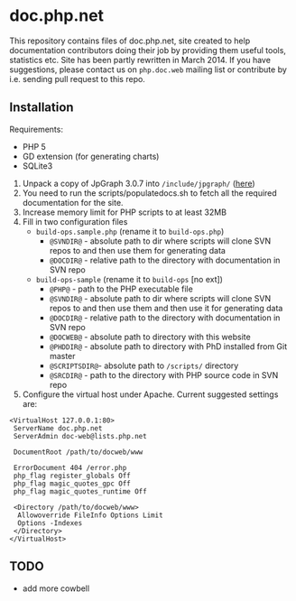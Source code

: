 # doc.php.net
This repository contains files of doc.php.net, site created to help documentation contributors doing their job by
providing them useful tools, statistics etc. Site has been partly rewritten in March 2014. If you have suggestions,
please contact us on `php.doc.web` mailing list or contribute by i.e. sending pull request to this repo.

## Installation
Requirements:
- PHP 5
- GD extension (for generating charts)
- SQLite3

1. Unpack a copy of JpGraph 3.0.7 into `/include/jpgraph/` ([here](http://jpgraph.net/download/download.php?p=1))
2. You need to run the scripts/populatedocs.sh to fetch all the required documentation for the site.
3. Increase memory limit for PHP scripts to at least 32MB
4. Fill in two configuration files
	- `build-ops.sample.php` (rename it to `build-ops.php`)
		- `@SVNDIR@` - absolute path to dir where scripts will clone SVN repos to and then use them for generating data
		- `@DOCDIR@` - relative path to the directory with documentation in SVN repo
	- `build-ops-sample` (rename it to `build-ops` [no ext])
		- `@PHP@` - path to the PHP executable file
		- `@SVNDIR@` - absolute path to dir where scripts will clone SVN repos to and then use them and then use it for generating data
		- `@DOCDIR@` - relative path to the directory with documentation in SVN repo
		- `@DOCWEB@` - absolute path to directory with this website
		- `@PHDDIR@` - absolute path to directory with PhD installed from Git master
		- `@SCRIPTSDIR@`- absolute path to `/scripts/` directory
		- `@SRCDIR@` - path to the directory with PHP source code in SVN repo
5. Configure the virtual host under Apache. Current suggested settings are:
```
<VirtualHost 127.0.0.1:80>
 ServerName doc.php.net
 ServerAdmin doc-web@lists.php.net

 DocumentRoot /path/to/docweb/www

 ErrorDocument 404 /error.php
 php_flag register_globals Off
 php_flag magic_quotes_gpc Off
 php_flag magic_quotes_runtime Off

 <Directory /path/to/docweb/www>
  Allowoverride FileInfo Options Limit
  Options -Indexes
 </Directory>
</VirtualHost>
```

## TODO
- add more cowbell